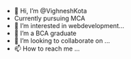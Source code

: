 - 👋 Hi, I’m @VighneshKota
- Currently pursuing MCA
- 👀 I’m interested in webdevelopment...
- 🌱 I’m a BCA graduate
- 💞️ I’m looking to collaborate on ...
- 📫 How to reach me ...

<!---
VighneshKota/VighneshKota is a ✨ special ✨ repository because its `README.md` (this file) appears on your GitHub profile.
You can click the Preview link to take a look at your changes.
--->
